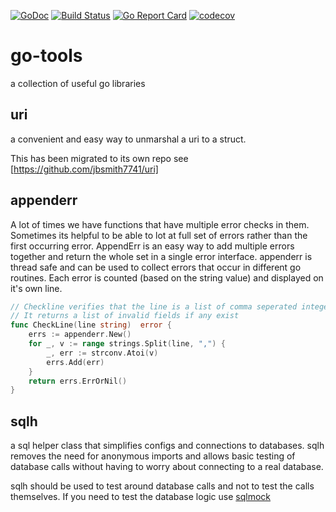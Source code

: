 [![GoDoc](http://img.shields.io/badge/go-documentation-blue.svg?style=flat-square)](https://godoc.org/github.com/jbsmith7741/go-tools)
[![Build Status](https://travis-ci.org/jbsmith7741/go-tools.svg?branch=master)](https://travis-ci.org/jbsmith7741/go-tools)
[![Go Report Card](https://goreportcard.com/badge/github.com/jbsmith7741/go-tools)](https://goreportcard.com/report/github.com/jbsmith7741/go-tools)
[![codecov](https://codecov.io/gh/jbsmith7741/go-tools/branch/master/graph/badge.svg)](https://codecov.io/gh/jbsmith7741/go-tools)

# go-tools
a collection of useful go libraries

## uri
a convenient and easy way to unmarshal a uri to a struct. 

This has been migrated to its own repo see [https://github.com/jbsmith7741/uri]


## appenderr
A lot of times we have functions that have multiple error checks in them. Sometimes its helpful to be able to lot at full set of errors rather than the first occurring error. AppendErr is an easy way to add multiple errors together and return the whole set in a single error interface. appenderr is thread safe and can be used to collect errors that occur in different go routines. Each error is counted (based on the string value) and displayed on it's own line.

``` go
// Checkline verifies that the line is a list of comma seperated integers.
// It returns a list of invalid fields if any exist
func CheckLine(line string)  error {
    errs := appenderr.New() 
    for _, v := range strings.Split(line, ",") {
        _, err := strconv.Atoi(v)
        errs.Add(err)
    }
    return errs.ErrOrNil()
}

```

## sqlh
a sql helper class that simplifies configs and connections to databases. sqlh removes the need for anonymous imports and allows basic testing of database calls without having to worry about connecting to a real database.

sqlh should be used to test around database calls and not to test the calls themselves. If you need to test the database logic use [sqlmock](https://github.com/DATA-DOG/go-sqlmock)
